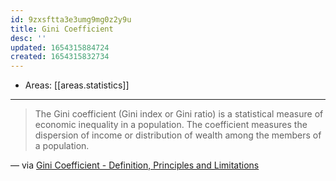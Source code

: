 ```yaml
---
id: 9zxsftta3e3umg9mg0z2y9u
title: Gini Coefficient
desc: ''
updated: 1654315884724
created: 1654315832734
---
```


- Areas: [[areas.statistics]]

---

> The Gini coefficient (Gini index or Gini ratio) is a statistical measure of economic inequality in a population. The coefficient measures the dispersion of income or distribution of wealth among the members of a population.

— via [Gini Coefficient - Definition, Principles and Limitations](https://corporatefinanceinstitute.com/resources/knowledge/economics/gini-coefficient/)

